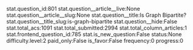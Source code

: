 stat.question_id:801
stat.question__article__live:None
stat.question__article__slug:None
stat.question__title:Is Graph Bipartite?
stat.question__title_slug:is-graph-bipartite
stat.question__hide:False
stat.total_acs:1091
stat.total_submitted:2994
stat.total_column_articles:1
stat.frontend_question_id:785
stat.is_new_question:False
status:None
difficulty.level:2
paid_only:False
is_favor:False
frequency:0
progress:0

